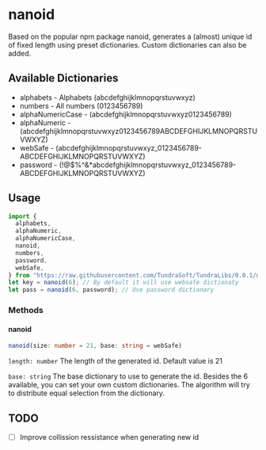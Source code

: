 # nanoid

Based on the popular npm package nanoid, generates a (almost) unique id of fixed
length using preset dictionaries. Custom dictionaries can also be added.

## Available Dictionaries

- alphabets - Alphabets (abcdefghijklmnopqrstuvwxyz)
- numbers - All numbers (0123456789)
- alphaNumericCase - (abcdefghijklmnopqrstuvwxyz0123456789)
- alphaNumeric -
  (abcdefghijklmnopqrstuvwxyz0123456789ABCDEFGHIJKLMNOPQRSTUVWXYZ)
- webSafe - (abcdefghijklmnopqrstuvwxyz_0123456789-ABCDEFGHIJKLMNOPQRSTUVWXYZ)
- password -
  (!@$%^&*abcdefghijklmnopqrstuvwxyz_0123456789-ABCDEFGHIJKLMNOPQRSTUVWXYZ)

## Usage

```ts
import {
  alphabets,
  alphaNumeric,
  alphaNumericCase,
  nanoid,
  numbers,
  password,
  webSafe,
} from "https://raw.githubusercontent.com/TundraSoft/TundraLibs/0.0.1/nanoid/mod.ts";
let key = nanoid(6); // By default it will use websafe dictionaty
let pass = nanoid(6, password); // Use password dictionary
```

### Methods

#### nanoid

```ts
nanoid(size: number = 21, base: string = webSafe)
```

`length: number` The length of the generated id. Default value is 21

`base: string` The base dictionary to use to generate the id. Besides the 6
available, you can set your own custom dictionaries. The algorithm will try to
distribute equal selection from the dictionary.

## TODO

- [ ] Improve collission ressistance when generating new id
